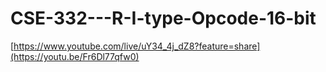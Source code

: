 # CSE-332---R-I-type-Opcode-16-bit

[https://www.youtube.com/live/uY34_4j_dZ8?feature=share](https://youtu.be/Fr6Dl77qfw0)
